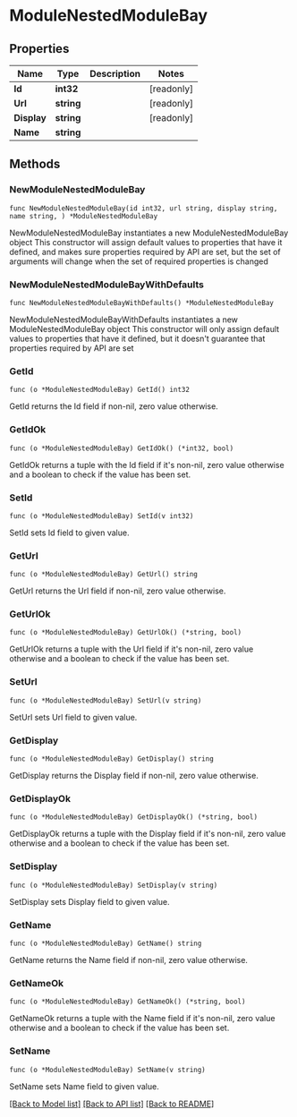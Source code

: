 # ModuleNestedModuleBay

## Properties

Name | Type | Description | Notes
------------ | ------------- | ------------- | -------------
**Id** | **int32** |  | [readonly] 
**Url** | **string** |  | [readonly] 
**Display** | **string** |  | [readonly] 
**Name** | **string** |  | 

## Methods

### NewModuleNestedModuleBay

`func NewModuleNestedModuleBay(id int32, url string, display string, name string, ) *ModuleNestedModuleBay`

NewModuleNestedModuleBay instantiates a new ModuleNestedModuleBay object
This constructor will assign default values to properties that have it defined,
and makes sure properties required by API are set, but the set of arguments
will change when the set of required properties is changed

### NewModuleNestedModuleBayWithDefaults

`func NewModuleNestedModuleBayWithDefaults() *ModuleNestedModuleBay`

NewModuleNestedModuleBayWithDefaults instantiates a new ModuleNestedModuleBay object
This constructor will only assign default values to properties that have it defined,
but it doesn't guarantee that properties required by API are set

### GetId

`func (o *ModuleNestedModuleBay) GetId() int32`

GetId returns the Id field if non-nil, zero value otherwise.

### GetIdOk

`func (o *ModuleNestedModuleBay) GetIdOk() (*int32, bool)`

GetIdOk returns a tuple with the Id field if it's non-nil, zero value otherwise
and a boolean to check if the value has been set.

### SetId

`func (o *ModuleNestedModuleBay) SetId(v int32)`

SetId sets Id field to given value.


### GetUrl

`func (o *ModuleNestedModuleBay) GetUrl() string`

GetUrl returns the Url field if non-nil, zero value otherwise.

### GetUrlOk

`func (o *ModuleNestedModuleBay) GetUrlOk() (*string, bool)`

GetUrlOk returns a tuple with the Url field if it's non-nil, zero value otherwise
and a boolean to check if the value has been set.

### SetUrl

`func (o *ModuleNestedModuleBay) SetUrl(v string)`

SetUrl sets Url field to given value.


### GetDisplay

`func (o *ModuleNestedModuleBay) GetDisplay() string`

GetDisplay returns the Display field if non-nil, zero value otherwise.

### GetDisplayOk

`func (o *ModuleNestedModuleBay) GetDisplayOk() (*string, bool)`

GetDisplayOk returns a tuple with the Display field if it's non-nil, zero value otherwise
and a boolean to check if the value has been set.

### SetDisplay

`func (o *ModuleNestedModuleBay) SetDisplay(v string)`

SetDisplay sets Display field to given value.


### GetName

`func (o *ModuleNestedModuleBay) GetName() string`

GetName returns the Name field if non-nil, zero value otherwise.

### GetNameOk

`func (o *ModuleNestedModuleBay) GetNameOk() (*string, bool)`

GetNameOk returns a tuple with the Name field if it's non-nil, zero value otherwise
and a boolean to check if the value has been set.

### SetName

`func (o *ModuleNestedModuleBay) SetName(v string)`

SetName sets Name field to given value.



[[Back to Model list]](../README.md#documentation-for-models) [[Back to API list]](../README.md#documentation-for-api-endpoints) [[Back to README]](../README.md)


